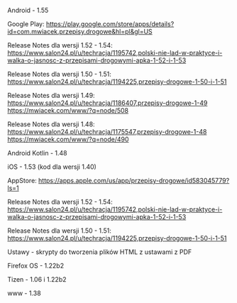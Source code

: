 Android - 1.55

Google Play: https://play.google.com/store/apps/details?id=com.mwiacek.przepisy.drogowe&hl=pl&gl=US

Release Notes dla wersji 1.52 - 1.54: https://www.salon24.pl/u/techracja/1195742,polski-nie-lad-w-praktyce-i-walka-o-jasnosc-z-przepisami-drogowymi-apka-1-52-i-1-53

Release Notes dla wersji 1.50 - 1.51: https://www.salon24.pl/u/techracja/1194225,przepisy-drogowe-1-50-i-1-51

Release Notes dla wersji 1.49: https://www.salon24.pl/u/techracja/1186407,przepisy-drogowe-1-49 https://mwiacek.com/www/?q=node/508

Release Notes dla wersji 1.48: https://www.salon24.pl/u/techracja/1175547,przepisy-drogowe-1-48 https://mwiacek.com/www/?q=node/490

Android Kotlin - 1.48

iOS - 1.53 (kod dla wersji 1.40)

AppStore: https://apps.apple.com/us/app/przepisy-drogowe/id583045779?ls=1

Release Notes dla wersji 1.52 - 1.54: https://www.salon24.pl/u/techracja/1195742,polski-nie-lad-w-praktyce-i-walka-o-jasnosc-z-przepisami-drogowymi-apka-1-52-i-1-53

Release Notes dla wersji 1.50 - 1.51: https://www.salon24.pl/u/techracja/1194225,przepisy-drogowe-1-50-i-1-51

Ustawy - skrypty do tworzenia plików HTML z ustawami z PDF

Firefox OS - 1.22b2

Tizen - 1.06 i 1.22b2

www - 1.38
